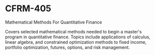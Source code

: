 # CFRM-405

Mathematical Methods For Quantitative Finance

Covers selected mathematical methods needed to begin a master's program in quantitative finance. Topics include applications of calculus, linear algebra, and constrained optimization methods to fixed income, portfolio optimization, futures, options, and risk management.
